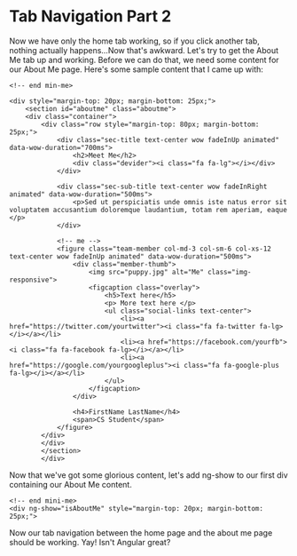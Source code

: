# Tab Navigation Part 2

Now we have only the home tab working, so if you click another tab, nothing actually happens...Now that's awkward.  Let's try to get the About Me tab up and working.  Before we can do that, we need some content for our About Me page.  Here's some sample content that I came up with:

```
<!-- end min-me>

<div style="margin-top: 20px; margin-bottom: 25px;">
    <section id="aboutme" class="aboutme">
    <div class="container">
        <div class="row style="margin-top: 80px; margin-bottom: 25px;">
            <div class="sec-title text-center wow fadeInUp animated" data-wow-duration="700ms">
                <h2>Meet Me</h2>
                <div class="devider"><i class="fa fa-lg"></i></div>
            </div>

            <div class="sec-sub-title text-center wow fadeInRight animated" data-wow-duration="500ms">
                <p>Sed ut perspiciatis unde omnis iste natus error sit voluptatem accusantium doloremque laudantium, totam rem aperiam, eaque </p>
            </div>

            <!-- me -->
            <figure class="team-member col-md-3 col-sm-6 col-xs-12 text-center wow fadeInUp animated" data-wow-duration="500ms">
                <div class="member-thumb">
                    <img src="puppy.jpg" alt="Me" class="img-responsive">
                    <figcaption class="overlay">
                        <h5>Text here</h5>
                        <p> More text here </p>
                        <ul class="social-links text-center">
                            <li><a href="https://twitter.com/yourtwitter"><i class="fa fa-twitter fa-lg></i></a></li>
                            <li><a href="https://facebook.com/yourfb"><i class="fa fa-facebook fa-lg></i></a></li>
                            <li><a href="https://google.com/yourgoogleplus"><i class="fa fa-google-plus fa-lg></i></a></li>
                        </ul>
                    </figcaption>
                </div>

                <h4>FirstName LastName</h4>
                <span>CS Student</span>
            </figure>
        </div>
        </div>
        </section>
        </div>
```

Now that we've got some glorious content, let's add ng-show to our first div containing our About Me content.

```
<!-- end mini-me>
<div ng-show="isAboutMe" style="margin-top: 20px; margin-bottom: 25px;">
```

Now our tab navigation between the home page and the about me page should be working.  Yay!  Isn't Angular great?

